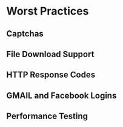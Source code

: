 Worst Practices
===============

Captchas
--------

File Download Support
---------------------

HTTP Response Codes
-------------------

GMAIL and Facebook Logins
-------------------------

Performance Testing
-------------------
